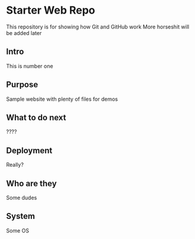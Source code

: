 # Starter Web Repo

This repository is for showing how Git and GitHub work
More horseshit will be added later

## Intro
This is number one

## Purpose

Sample website with plenty of files for demos

## What to do next
????

## Deployment
Really?

## Who are they
Some dudes

## System
Some OS
